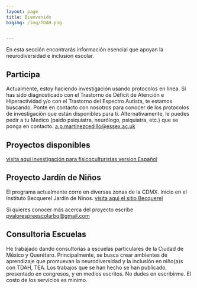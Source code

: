```yaml
---
layout: page
title: Bienvenido
bigimg: /img/TDAH.png


---
```

En esta sección encontrarás información esencial que apoyan la neurodiversidad e inclusion escolar. 

## Participa 

Actualmente, estoy haciendo investigación usando protocolos en línea.
Si has sido diagnosticado con el Trastorno de Déficit de Atención e Hiperactividad y/o con el Trastorno del Espectro Autista, te estamos buscando. Ponte en contacto con nosotros para conocer de los protocolos de investigación que están disponibles para ti.
Alternativamente, le puedes pedir a tu Medico (paido psiquiatra, neurólogo, psiquiatra, etc.) que se ponga en contacto.
a.p.martinezcedillo@essex.ac.uk

## Proyectos disponibles 

[visita aqui investigación para fisicoculturistas version Español](https://essex.eu.qualtrics.com/jfe/form/SV_eo3IiIcd1vREXNX)


## Proyecto Jardín de Niños

El programa actualmente corre en diversas zonas de la CDMX. Inicio en el Instituto Becquerel Jardin de Ninos. [visita aqui el sitio Becquerel](http://becquerel.com.mx/)

Si quieres conocer más acerca del proyecto escribe pvalorespreescolarbq@gmail.com 

## Consultoria Escuelas

He trabajado dando consultorias a escuelas particulares de la Ciudad de México y Querétaro. Principalmente, se busca crear ambientes de aprendizaje que promuevan la neurodiversidad y la inclusión en niño(a)s con TDAH, TEA. Los trabajos que se han hecho se han publicado, presentado en congresos, y en medios escritos. 
No dudes en escribirme. El costo de los servicios es minimo. 

